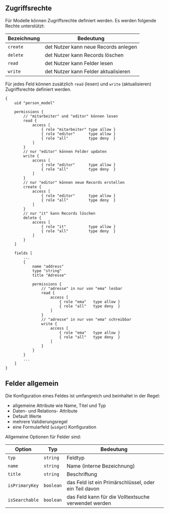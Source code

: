 ## Zugriffsrechte

Für Modelle können Zugriffsrechte definiert werden.  Es werden folgende Rechte unterstützt:


Bezeichnung|Bedeutung
---|---
`create` | det Nutzer kann neue Records anlegen
`delete` | det Nutzer kann Records löschen
`read` | det Nutzer kann Felder lesen
`write` | det Nutzer kann Felder aktualisieren



Für jedes Feld können zusätzlich `read` (lesen) und `write` (aktualisieren) Zugriffsrechte definiert werden.

```
{
    uid "person_model"

    permissions {
        // "mitarbeiter" und "editor" können lesen
        read {
            access [
                { role "mitarbeiter" type allow }
                { role "editor"      type allow }
                { role "all"         type deny  }
            ]
        }
        // nur "editor" können Felder updaten
        write {
            access [
                { role "editor"      type allow }
                { role "all"         type deny  }
            ]
        }
        // nur "editor" können neue Records erstellen
        create {
            access [
                { role "editor"      type allow }
                { role "all"         type deny  }
            ]
        }
        // nur "it" kann Records löschen
        delete {
            access [
                { role "it"          type allow }
                { role "all"         type deny  }
            ]
        }
    ]

    fields [
        ...
        {
            name "address"
            type "string"
            title "Adresse"

            permissions {
                // "adresse" in nur von "ema" lesbar
                read {
                    access [
                        { role "ema"   type allow }
                        { role "all"   type deny  }
                    ]
                }
                // "adresse" in nur von "ema" schreibbar
                write {
                    access [
                        { role "ema"   type allow }
                        { role "all"   type deny  }
                    ]
                }
            }
        }
        ...
    ]
}
```

## Felder allgemein

Die Konfiguration eines Feldes ist umfangreich und beinhaltet in der Regel:

- allgemeine Attribute wie Name, Titel und Typ
- Daten- und Relations- Attribute
- Default Werte
- mehrere Validierungsregel
- eine Formularfeld (`widget`) Konfiguration

Allgemeine Optionen für Felder sind:


Option | Typ | Bedeutung
-------|-----|------
`typ` |  `string`| Feldtyp
`name`  | `string` | Name (interne Bezeichnung)
`title` | `string`| Beschriftung
`isPrimaryKey` |  `boolean`| das Feld ist ein Primärschlüssel, oder ein Teil davon
`isSearchable` |  `boolean`| das Feld kann für die Volltextsuche verwendet werden



